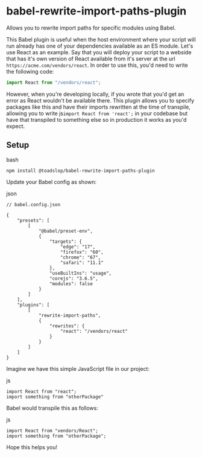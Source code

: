 # babel-rewrite-import-paths-plugin
Allows you to rewrite import paths for specific modules using Babel.

This Babel plugin is useful when the host environment where your script will run already has one of your dependencies available as an ES module. 
Let's use React as an example. Say that you will deploy your script to a webside that has it's own version of React available from it's server at the url
```https://acme.com/vendors/react```. In order to use this, you'd need to write the following code:

```js
import React from "/vendors/react";
```

However, when you're developing locally, if you wrote that you'd get an error as React wouldn't be available there.
This plugin allows you to specify packages like this and have their imports rewritten at the time of transpile,
allowing you to write js`import React from 'react';` in your codebase but have that transpiled to something else so in production it works as you'd expect.

## Setup

bash
```
npm install @toadslop/babel-rewrite-import-paths-plugin
```

Update your Babel config as shown:

json
```
// babel.config.json

{
    "presets": [
        [
            "@babel/preset-env",
            {
                "targets": {
                    "edge": "17",
                    "firefox": "60",
                    "chrome": "67",
                    "safari": "11.1"
                },
                "useBuiltIns": "usage",
                "corejs": "3.6.5",
                "modules": false
            }
        ]
    ],
    "plugins": [
        [
            "rewrite-import-paths",
            {
                "rewrites": {
                    "react": "/vendors/react"
                }
            }
        ]
    ]
}

```

Imagine we have this simple JavaScript file in our project:

js
```
import React from "react";
import something from "otherPackage"
```

Babel would transpile this as follows:

js
```
import React from "vendors/React";
import something from "otherPackage";
```

Hope this helps you!
